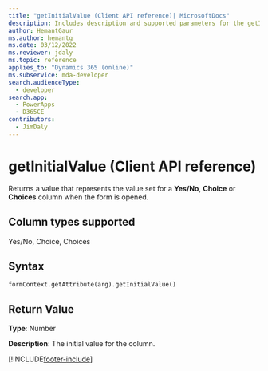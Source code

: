 ```yaml
---
title: "getInitialValue (Client API reference)| MicrosoftDocs"
description: Includes description and supported parameters for the getInitialValue method.
author: HemantGaur
ms.author: hemantg
ms.date: 03/12/2022
ms.reviewer: jdaly
ms.topic: reference
applies_to: "Dynamics 365 (online)"
ms.subservice: mda-developer
search.audienceType: 
  - developer
search.app: 
  - PowerApps
  - D365CE
contributors:
  - JimDaly
---
```

# getInitialValue (Client API reference)



Returns a value that represents the value set for a **Yes/No**, **Choice** or **Choices** column when the form is opened.

## Column types supported

Yes/No, Choice, Choices 

## Syntax

`formContext.getAttribute(arg).getInitialValue()`

## Return Value

**Type**: Number

**Description**: The initial value for the column.




[!INCLUDE[footer-include](../../../../../includes/footer-banner.md)]
